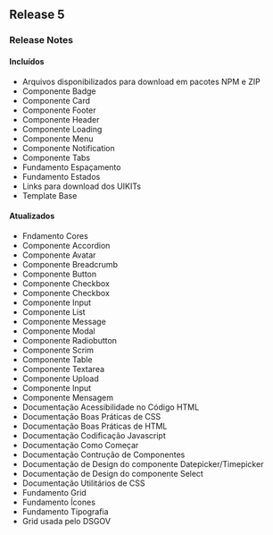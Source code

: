 ## Release 5

### Release Notes

#### Incluídos

-   Arquivos disponibilizados para download em pacotes NPM e ZIP
-   Componente Badge
-   Componente Card
-   Componente Footer
-   Componente Header
-   Componente Loading
-   Componente Menu
-   Componente Notification
-   Componente Tabs
-   Fundamento Espaçamento
-   Fundamento Estados
-   Links para download dos UIKITs
-   Template Base

#### Atualizados

-   Fndamento Cores
-   Componente Accordion
-   Componente Avatar
-   Componente Breadcrumb
-   Componente Button
-   Componente Checkbox
-   Componente Checkbox
-   Componente Input
-   Componente List
-   Componente Message
-   Componente Modal
-   Componente Radiobutton
-   Componente Scrim
-   Componente Table
-   Componente Textarea
-   Componente Upload
-   Componente Input
-   Componente Mensagem
-   Documentação Acessibilidade no Código HTML
-   Documentação Boas Práticas de CSS
-   Documentação Boas Práticas de HTML
-   Documentação Codificação Javascript
-   Documentação Como Começar
-   Documentação Contrução de Componentes
-   Documentação de Design do componente Datepicker/Timepicker
-   Documentação de Design do componente Select
-   Documentação Utilitários de CSS
-   Fundamento Grid
-   Fundamento Ícones
-   Fundamento Tipografia
-   Grid usada pelo DSGOV
